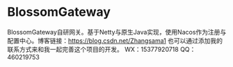 # BlossomGateway
BlossomGateway自研网关。基于Netty与原生Java实现，使用Nacos作为注册与配置中心。博客链接：https://blog.csdn.net/Zhangsama1
也可以通过添加我的联系方式来和我一起完善这个项目的开发。
  WX：15377920718 QQ：460219753
